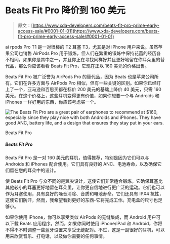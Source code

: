 # Beats Fit Pro 降价到 160 美元

> 原文：[https://www.xda-developers.com/beats-fit-pro-prime-early-access-sale/#0001-01-01](https://www.xda-developers.com/beats-fit-pro-prime-early-access-sale/#0001-01-01)

ai rpods Pro T1 是一对很棒的 T2 耳塞 T3，尤其是对 iPhone 用户来说。虽然苹果公司也销售 AirPods Pro 用于锻炼，但人们在繁重的锻炼中保持花蕾的经历各不相同。如果你是其中之一，并且你正在寻找同样好并且更好地留在你耳朵里的替代品，那么你应该看看 Beats Fit Pro，它现在正以 160 美元的价格出售。

Beats Fit Pro 被广泛誉为 AirPods Pro 的替代品，因为 Beats 也是苹果公司所有。它们在许多方面与 AirPods Pro 相似，但有一些关键的区别。如果你已经盯上了一个，亚马逊和百思买都在标价 200 美元的基础上降价 40 美元，只需 160 美元。在这个价格上，这些耳机变得更有价值，如果你想要一个与 Androids 和 iPhones 一样好用的东西，你应该考虑买一个。

 <picture>![The Beats Fit Pro are a great pair of earphones to recommend at $160, especially since they play nice with both Androids and iPhones. They have good ANC, battery life, and a design that ensures they stay put in your ears.](../Images/a066ca13e31548be7f901fd6a09e4f5c.png)</picture> 

Beats Fit Pro

##### Beats Fit Pro

Beats Fit Pro 是一对 160 美元的耳机，值得推荐，特别是因为它们可以与 Androids 和 iPhones 配合使用。它们具有良好的 ANC、电池寿命，以及确保它们留在您的耳朵中的设计。

使 Beats Fit Pro 与众不同的是翼尖设计，这使它们非常适合锻炼。它确保耳塞比其他较小的耳塞更好地留在耳朵里，让你更自信地进行更广泛的运动。它们也可以作为耳塞使用，具有良好的噪音消除、音质和电池寿命。它们还具有 IPX4 抗性，这使它们防汗，然而，我希望看到更好的东西-它将完成工作。充电盒的尺寸也足够小。

如果你使用 iPhone，你可以享受类似 AirPods 的无缝集成，而 Android 用户可以下载 Beats 应用程序。然而，如果你同时使用 iPhone/iPad 和 Android，你将不得不不时调整一些蓝牙设置来享受无缝配对。不过，这是一副很好的耳机，可以用来欣赏音乐、打电话，以及做你需要的任何事情。